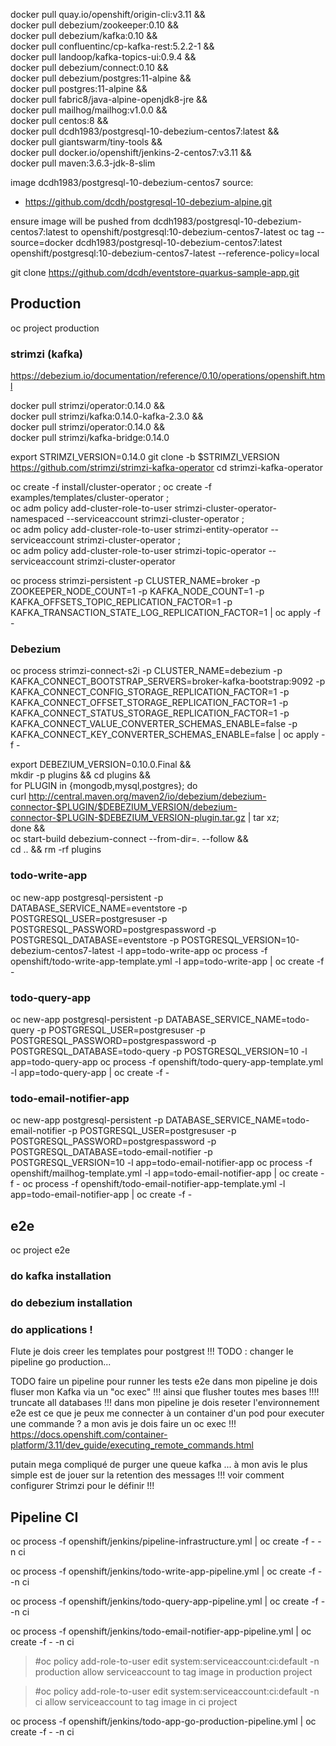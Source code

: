 docker pull quay.io/openshift/origin-cli:v3.11 && \
    docker pull debezium/zookeeper:0.10 && \
    docker pull debezium/kafka:0.10 && \
    docker pull confluentinc/cp-kafka-rest:5.2.2-1 && \
    docker pull landoop/kafka-topics-ui:0.9.4 && \
    docker pull debezium/connect:0.10 && \
    docker pull debezium/postgres:11-alpine && \
    docker pull postgres:11-alpine && \
    docker pull fabric8/java-alpine-openjdk8-jre && \
    docker pull mailhog/mailhog:v1.0.0 && \
    docker pull centos:8 && \
    docker pull dcdh1983/postgresql-10-debezium-centos7:latest && \
    docker pull giantswarm/tiny-tools && \
    docker pull docker.io/openshift/jenkins-2-centos7:v3.11 && \
    docker pull maven:3.6.3-jdk-8-slim

image dcdh1983/postgresql-10-debezium-centos7 source:
- https://github.com/dcdh/postgresql-10-debezium-alpine.git

ensure image will be pushed from dcdh1983/postgresql-10-debezium-centos7:latest to openshift/postgresql:10-debezium-centos7-latest
oc tag --source=docker dcdh1983/postgresql-10-debezium-centos7:latest openshift/postgresql:10-debezium-centos7-latest --reference-policy=local

git clone https://github.com/dcdh/eventstore-quarkus-sample-app.git

## Production

oc project production

### strimzi (kafka)

https://debezium.io/documentation/reference/0.10/operations/openshift.html

docker pull strimzi/operator:0.14.0 && \
    docker pull strimzi/kafka:0.14.0-kafka-2.3.0 && \
    docker pull strimzi/operator:0.14.0 && \
    docker pull strimzi/kafka-bridge:0.14.0

export STRIMZI_VERSION=0.14.0
git clone -b $STRIMZI_VERSION https://github.com/strimzi/strimzi-kafka-operator
cd strimzi-kafka-operator

oc create -f install/cluster-operator ; oc create -f examples/templates/cluster-operator ; \
    oc adm policy add-cluster-role-to-user strimzi-cluster-operator-namespaced --serviceaccount strimzi-cluster-operator ; \
    oc adm policy add-cluster-role-to-user strimzi-entity-operator --serviceaccount strimzi-cluster-operator ; \
    oc adm policy add-cluster-role-to-user strimzi-topic-operator --serviceaccount strimzi-cluster-operator

oc process strimzi-persistent -p CLUSTER_NAME=broker -p ZOOKEEPER_NODE_COUNT=1 -p KAFKA_NODE_COUNT=1 -p KAFKA_OFFSETS_TOPIC_REPLICATION_FACTOR=1 -p KAFKA_TRANSACTION_STATE_LOG_REPLICATION_FACTOR=1 | oc apply -f -

### Debezium

oc process strimzi-connect-s2i -p CLUSTER_NAME=debezium -p KAFKA_CONNECT_BOOTSTRAP_SERVERS=broker-kafka-bootstrap:9092 -p KAFKA_CONNECT_CONFIG_STORAGE_REPLICATION_FACTOR=1 -p KAFKA_CONNECT_OFFSET_STORAGE_REPLICATION_FACTOR=1 -p KAFKA_CONNECT_STATUS_STORAGE_REPLICATION_FACTOR=1 -p KAFKA_CONNECT_VALUE_CONVERTER_SCHEMAS_ENABLE=false -p KAFKA_CONNECT_KEY_CONVERTER_SCHEMAS_ENABLE=false | oc apply -f -

export DEBEZIUM_VERSION=0.10.0.Final && \
mkdir -p plugins && cd plugins && \
for PLUGIN in {mongodb,mysql,postgres}; do \
    curl http://central.maven.org/maven2/io/debezium/debezium-connector-$PLUGIN/$DEBEZIUM_VERSION/debezium-connector-$PLUGIN-$DEBEZIUM_VERSION-plugin.tar.gz | tar xz; \
done && \
oc start-build debezium-connect --from-dir=. --follow && \
cd .. && rm -rf plugins

### todo-write-app

oc new-app postgresql-persistent -p DATABASE_SERVICE_NAME=eventstore -p POSTGRESQL_USER=postgresuser -p POSTGRESQL_PASSWORD=postgrespassword -p POSTGRESQL_DATABASE=eventstore -p POSTGRESQL_VERSION=10-debezium-centos7-latest -l app=todo-write-app
oc process -f openshift/todo-write-app-template.yml -l app=todo-write-app | oc create -f -

### todo-query-app

oc new-app postgresql-persistent -p DATABASE_SERVICE_NAME=todo-query -p POSTGRESQL_USER=postgresuser -p POSTGRESQL_PASSWORD=postgrespassword -p POSTGRESQL_DATABASE=todo-query -p POSTGRESQL_VERSION=10 -l app=todo-query-app
oc process -f openshift/todo-query-app-template.yml -l app=todo-query-app | oc create -f -

### todo-email-notifier-app

oc new-app postgresql-persistent -p DATABASE_SERVICE_NAME=todo-email-notifier -p POSTGRESQL_USER=postgresuser -p POSTGRESQL_PASSWORD=postgrespassword -p POSTGRESQL_DATABASE=todo-email-notifier -p POSTGRESQL_VERSION=10 -l app=todo-email-notifier-app
oc process -f openshift/mailhog-template.yml -l app=todo-email-notifier-app | oc create -f -
oc process -f openshift/todo-email-notifier-app-template.yml -l app=todo-email-notifier-app | oc create -f -

## e2e

oc project e2e

### do kafka installation

### do debezium installation

### do applications !
Flute je dois creer les templates pour postgrest !!!
TODO : changer le pipeline go production...

TODO faire un pipeline pour runner les tests e2e
dans mon pipeline je dois fluser mon Kafka via un "oc exec" !!! ainsi que flusher toutes mes bases !!!! truncate all databases !!!
dans mon pipeline je dois reseter l'environnement e2e
est ce que je peux me connecter à un container d'un pod pour executer une commande ? a mon avis je dois faire un oc exec !!!
https://docs.openshift.com/container-platform/3.11/dev_guide/executing_remote_commands.html

putain mega compliqué de purger une queue kafka ... à mon avis le plus simple est de jouer sur la retention des messages !!!
voir comment configurer Strimzi pour le définir !!!


## Pipeline CI

oc process -f openshift/jenkins/pipeline-infrastructure.yml | oc create -f - -n ci

oc process -f openshift/jenkins/todo-write-app-pipeline.yml | oc create -f - -n ci

oc process -f openshift/jenkins/todo-query-app-pipeline.yml | oc create -f - -n ci

oc process -f openshift/jenkins/todo-email-notifier-app-pipeline.yml | oc create -f - -n ci

> #oc policy add-role-to-user edit system:serviceaccount:ci:default -n production
> allow serviceaccount to tag image in production project

> #oc policy add-role-to-user edit system:serviceaccount:ci:default -n ci
> allow serviceaccount to tag image in ci project

oc process -f openshift/jenkins/todo-app-go-production-pipeline.yml | oc create -f - -n ci
